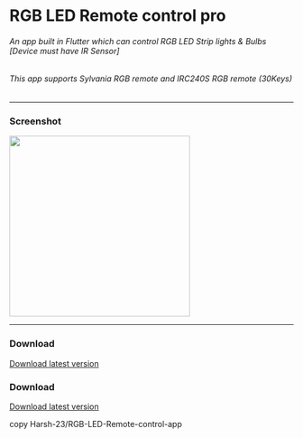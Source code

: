 # RGB LED Remote control pro
 
###### An app built in Flutter which can control RGB LED Strip lights & Bulbs [Device must have IR Sensor]
###### This app supports Sylvania RGB remote and IRC240S RGB remote (30Keys)

---
### Screenshot
<img src="https://telegra.ph/file/a8c2e920e2abefa996c77.png" width="320">  

---
### Download
[Download latest version](https://github.com/linuxorti/RGB-LED-Remote-control-app/releases)

### Download
[Download latest version](https://github.com/Harsh-23/RGB-LED-Remote-control-app/releases)

copy
Harsh-23/RGB-LED-Remote-control-app
